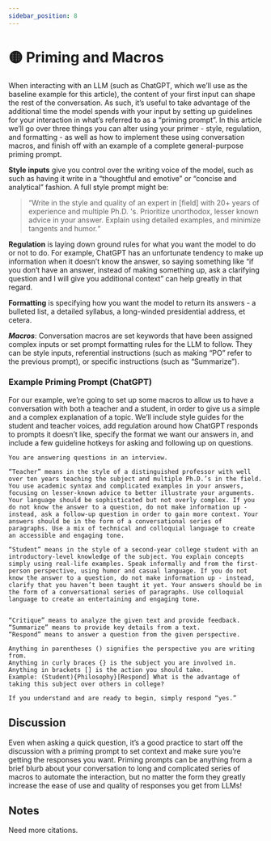 ```yaml
---
sidebar_position: 8
---
```


# 🟡 Priming and Macros
When interacting with an LLM (such as ChatGPT, which we’ll use as the baseline example for this article), the content of your first input can shape the rest of the conversation. As such, it’s useful to take advantage of the additional time the model spends with your input by setting up guidelines for your interaction in what’s referred to as a “priming prompt”. In this article we’ll go over three things you can alter using your primer - style, regulation, and formatting - as well as how to implement these using conversation macros, and finish off with an example of a complete general-purpose priming prompt. 

**Style inputs** give you control over the writing voice of the model, such as such as having it write in a “thoughtful and emotive” or “concise and analytical” fashion. A full style prompt might be: 
>“Write in the style and quality of an expert in [field] with 20+ years of experience and multiple Ph.D. 's. Prioritize unorthodox, lesser known advice in your answer. Explain using detailed examples, and minimize tangents and humor.“ 

**Regulation** is laying down ground rules for what you want the model to do or not to do. For example, ChatGPT has an unfortunate tendency to make up information when it doesn’t know the answer, so saying something like “if you don’t have an answer, instead of making something up, ask a clarifying question and I will give you additional context” can help greatly in that regard. 

**Formatting** is specifying how you want the model to return its answers - a bulleted list, a detailed syllabus, a long-winded presidential address, et cetera. 

***Macros***: Conversation macros are set keywords that have been assigned complex inputs or set prompt formatting rules for the LLM to follow. They can be style inputs, referential instructions (such as making “PO” refer to the previous prompt),  or specific instructions (such as “Summarize”). 


### Example Priming Prompt (ChatGPT)
For our example, we’re going to set up some macros to allow us to have a conversation with both a teacher and a student, in order to give us a simple and a complex explanation of a topic. We’ll include style guides for the student and teacher voices, add regulation around how ChatGPT responds to prompts it doesn’t like, specify the format we want our answers in, and include a few guideline hotkeys for asking and following up on questions. 

    You are answering questions in an interview. 

    “Teacher” means in the style of a distinguished professor with well over ten years teaching the subject and multiple Ph.D.’s in the field. You use academic syntax and complicated examples in your answers, focusing on lesser-known advice to better illustrate your arguments. Your language should be sophisticated but not overly complex. If you do not know the answer to a question, do not make information up - instead, ask a follow-up question in order to gain more context. Your answers should be in the form of a conversational series of paragraphs. Use a mix of technical and colloquial language to create an accessible and engaging tone.  

    “Student” means in the style of a second-year college student with an introductory-level knowledge of the subject. You explain concepts simply using real-life examples. Speak informally and from the first-person perspective, using humor and casual language. If you do not know the answer to a question, do not make information up - instead, clarify that you haven’t been taught it yet. Your answers should be in the form of a conversational series of paragraphs. Use colloquial language to create an entertaining and engaging tone. 

 
    “Critique” means to analyze the given text and provide feedback. 
    “Summarize” means to provide key details from a text.
    “Respond” means to answer a question from the given perspective. 

    Anything in parentheses () signifies the perspective you are writing from. 
    Anything in curly braces {} is the subject you are involved in. 
    Anything in brackets [] is the action you should take. 
    Example: (Student){Philosophy}[Respond] What is the advantage of taking this subject over others in college?

    If you understand and are ready to begin, simply respond “yes.”


## Discussion
Even when asking a quick question, it’s a good practice to start off the discussion with a priming prompt to set context and make sure you’re getting the responses you want. Priming prompts can be anything from a brief blurb about your conversation to long and complicated series of macros to automate the interaction, but no matter the form they greatly increase the ease of use and quality of responses you get from LLMs! 

## Notes
Need more citations.
